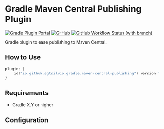 # Gradle Maven Central Publishing Plugin

[![Gradle Plugin Portal](https://img.shields.io/gradle-plugin-portal/v/io.github.sgtsilvio.gradle.maven-central-publishing?color=brightgreen&style=for-the-badge)](https://plugins.gradle.org/plugin/io.github.sgtsilvio.gradle.maven-central-publishing)
[![GitHub](https://img.shields.io/github/license/sgtsilvio/gradle-maven-central-publishing?color=brightgreen&style=for-the-badge)](LICENSE)
[![GitHub Workflow Status (with branch)](https://img.shields.io/github/actions/workflow/status/sgtsilvio/gradle-maven-central-publishing/check.yml?branch=main&style=for-the-badge)](https://github.com/SgtSilvio/gradle-maven-central-publishing/actions/workflows/check.yml?query=branch%3Amain)

Gradle plugin to ease publishing to Maven Central.

## How to Use

```kotlin
plugins {
    id("io.github.sgtsilvio.gradle.maven-central-publishing") version "0.1.0"
}
```

## Requirements

- Gradle X.Y or higher

## Configuration
